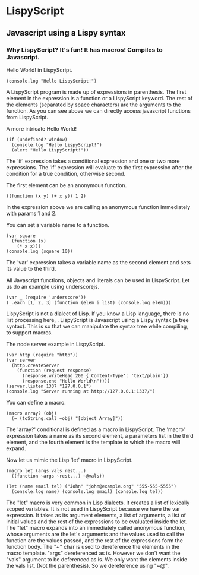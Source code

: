 # LispyScript

## Javascript using a Lispy syntax

### Why LispyScript? It's fun! It has macros! Compiles to Javascript.

Hello World! in LispyScript.

    (console.log "Hello LispyScript!")
  
A LispyScript program is made up of expressions in parenthesis. The first element in the expression
is a function or a LispyScript keyword. The rest of the elements (separated by space characters) are
the arguments to the function. As you can see above we can directly access javascript functions from
LispyScript.

A more intricate Hello World!

    (if (undefined? window)
      (console.log "Hello LispyScript!")
      (alert "Hello LispyScript!"))

The 'if' expression takes a conditional expression and one or two more expressions.
The 'if' expression will evaluate
to the first expression after the condition for a true condition, otherwise second.
      
The first element can be an anonymous function.

    ((function (x y) (+ x y)) 1 2)
    
In the expression above we are calling an anonymous function immediately with params 1 and 2.

You can set a variable name to a function.

    (var square
      (function (x)
        (* x x)))
    (console.log (square 10))

The 'var' expression takes a variable name as the second element and sets its value to the third.

All Javascript functions, objects and literals can be used in LispyScript. Let us do an example using
underscorejs.

    (var _ (require 'underscore'))
    (_.each [1, 2, 3] (function (elem i list) (console.log elem)))

LispyScript is not a dialect of Lisp. If you know a Lisp language, there is no list processing here, . LispyScript
is Javascript using a Lispy syntax (a tree syntax). This is so that we can manipulate the syntax tree
while compiling, to support macros.

The node server example in LispyScript.

    (var http (require "http"))
    (var server
      (http.createServer 
        (function (request response)
          (response.writeHead 200 {'Content-Type': 'text/plain'})
          (response.end "Hello World\n"))))
    (server.listen 1337 "127.0.0.1")
    (console.log "Server running at http://127.0.0.1:1337/")

You can define a macro.

    (macro array? (obj)
      (= (toString.call ~obj) "[object Array]"))

The 'array?' conditional is defined as a macro in LispyScript. The 'macro' expression takes a name as
its second element, a parameters list in the third element, and the fourth element is the template
to which the macro will expand.

Now let us mimic the Lisp 'let' macro in LispyScript.
    
    (macro let (args vals rest...)
      ((function ~args ~rest...) ~@vals))
      
    (let (name email tel) ("John" "john@example.org" "555-555-5555")
      (console.log name) (console.log email) (console.log tel))

The "let" macro is very common in Lisp dialects. It creates a list of lexically scoped variables. It is
not used in LispyScript because we have the var expression. 
It takes as its argument elements, a list of arguments, a list of initial values and the rest of the
expressions to be evaluated inside the let. The "let" macro expands into an immediately called anonymous
function, whose arguments are the let's arguments and the values used to call the function are the values
passed, and the rest of the expressions form the function body. The "~" char is used to dereference the 
elements in the macro template. "args" dereferenced as is. However we don't want
the "vals" argument to be deferenced as is. We only want the elements inside the vals list. (Not
the parenthesis). So we dereference using "~@".
 
